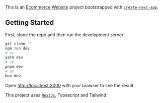 This is an [Ecommerce Website](https://nox-ecommerce-website.vercel.app/) project bootstrapped with [`create-next-app`](https://github.com/vercel/next.js/tree/canary/packages/create-next-app).

## Getting Started

First, clone the repo and then run the development server:

```bash
git clone ""
npm run dev
# or
yarn dev
# or
pnpm dev
# or
bun dev
```

Open [http://localhost:3000](http://localhost:3000) with your browser to see the result.


This project uses [`NextJs`](https://nextjs.org/), Typescript and Tailwind 

